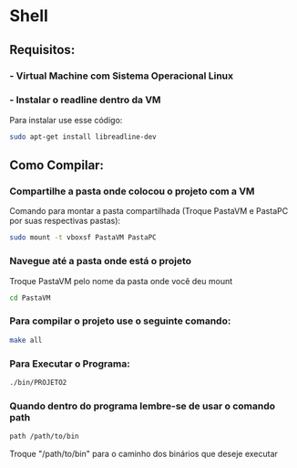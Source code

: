 # Shell

## Requisitos:

### - Virtual Machine com Sistema Operacional Linux

### - Instalar o readline dentro da VM
Para instalar use esse código:
```sh
sudo apt-get install libreadline-dev
```

## Como Compilar:

### Compartilhe a pasta onde colocou o projeto com a VM
Comando para montar a pasta compartilhada (Troque PastaVM e PastaPC por suas respectivas pastas):
```sh
sudo mount -t vboxsf PastaVM PastaPC
```

### Navegue até a pasta onde está o projeto
Troque PastaVM pelo nome da pasta onde você deu mount
```sh
cd PastaVM
```

### Para compilar o projeto use o seguinte comando:
```sh
make all
```

### Para Executar o Programa:
```sh
./bin/PROJETO2
```

### Quando dentro do programa lembre-se de usar o comando path
```sh
path /path/to/bin
```
Troque "/path/to/bin" para o caminho dos binários que deseje executar